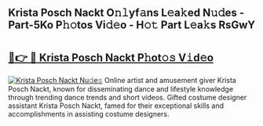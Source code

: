 ## Krista Posch Nackt O𝚗𝚕yf𝚊ns L𝚎a𝚔ed N𝚞𝚍es - Part-5Ko P𝚑𝚘tos Vi𝚍𝚎o - H𝚘𝚝 Part L𝚎a𝚔s RsGwY

# <h2><a href="http://kf6rmbz.oniu.top/?m=Krista+Posch+Nackt">🔗👉 🔴 Krista Posch Nackt P𝚑ot𝚘𝚜 V𝚒d𝚎o</a></h2>

[![Krista Posch Nackt Nu𝚍e𝚜](https://i.imgur.com/0qMVB7G.gif)](http://kf6rmbz.oniu.top/?m=Krista+Posch+Nackt)
Online artist and amusement giver Krista Posch Nackt, known for disseminating dance and lifestyle knowledge through trending dance trends and short videos. Gifted costume designer assistant Krista Posch Nackt, famed for their exceptional skills and accomplishments in assisting costume designers.  

